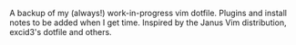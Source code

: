 A backup of my (always!) work-in-progress vim dotfile. Plugins and install notes to be added when I get time. Inspired by the Janus Vim distribution, excid3's dotfile and others.

